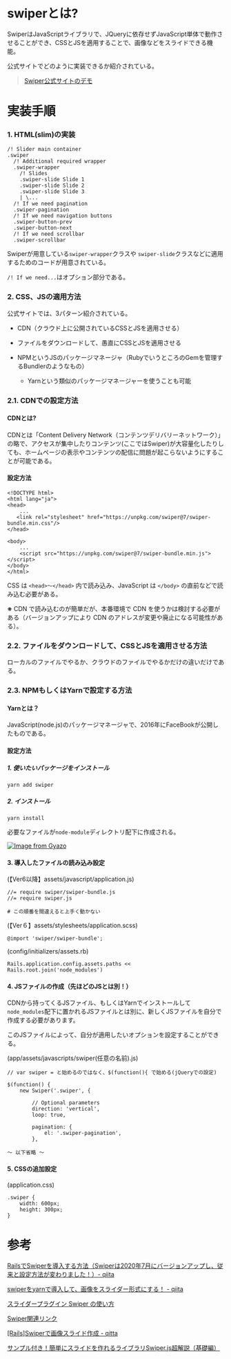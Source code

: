 # swiperとは?

SwiperはJavaScriptライブラリで、JQueryに依存せずJavaScript単体で動作させることができ、CSSとJSを適用することで、画像などをスライドできる機能。

公式サイトでどのように実装できるか紹介されている。

> [Swiper公式サイトのデモ](https://swiperjs.com/get-started)

# 実装手順

### 1. HTML(slim)の実装

```
/! Slider main container
.swiper
  /! Additional required wrapper
  .swiper-wrapper
    /! Slides
    .swiper-slide Slide 1
    .swiper-slide Slide 2
    .swiper-slide Slide 3
    | \...
  /! If we need pagination
  .swiper-pagination
  /! If we need navigation buttons
  .swiper-button-prev
  .swiper-button-next
  /! If we need scrollbar
  .swiper-scrollbar

```

Swiperが用意している`swiper-wrapper`クラスや
`swiper-slide`クラスなどに適用するためのコードが用意されている。

`/! If we need...`はオプション部分である。

### 2. CSS、JSの適用方法

公式サイトでは、3パターン紹介されている。

- CDN（クラウド上に公開されているCSSとJSを適用させる）

- ファイルをダウンロードして、愚直にCSSとJSを適用させる

- NPMというJSのパッケージマネージャ（RubyでいうところのGemを管理するBundlerのようなもの）

    - Yarnという類似のパッケージマネージャーを使うことも可能

### 2.1. CDNでの設定方法

#### CDNとは?

CDNとは「Content Delivery Network（コンテンツデリバリーネットワーク）」の略で、アクセスが集中したりコンテンツ(ここではSwiper)が大容量化したりしても、ホームページの表示やコンテンツの配信に問題が起こらないようにすることが可能である。

#### 設定方法

```
<!DOCTYPE html>
<html lang="ja">
<head>
    ...
   <link rel="stylesheet" href="https://unpkg.com/swiper@7/swiper-bundle.min.css"/>
</head>

<body>
    ...
    <script src="https://unpkg.com/swiper@7/swiper-bundle.min.js"></script>
</body>
</html>
```
CSS は `<head>〜</head>` 内で読み込み、JavaScript は `</body>` の直前などで読み込む必要がある。

**※** CDN で読み込むのが簡単だが、本番環境で CDN を使うかは検討する必要がある（バージョンアップにより CDN のアドレスが変更や廃止になる可能性がある）。

### 2.2. ファイルをダウンロードして、CSSとJSを適用させる方法

ローカルのファイルでやるか、クラウドのファイルでやるかだけの違いだけである。

### 2.3. NPMもしくはYarnで設定する方法

#### Yarnとは？

JavaScript(node.js)のパッケージマネージャで、2016年にFaceBookが公開したものである。

#### 設定方法

##### 1. 使いたいパッケージをインストール

`yarn add swiper`

##### 2. インストール

`yarn install`

必要なファイルが`node-module`ディレクトリ配下に作成される。

[![Image from Gyazo](https://i.gyazo.com/22d711c8dcdd8ef85d6bbb3d81433fee.png)](https://gyazo.com/22d711c8dcdd8ef85d6bbb3d81433fee)

#### 3. 導入したファイルの読み込み設定

(【Ver6以降】assets/javascript/application.js)
```
//= require swiper/swiper-bundle.js
//= require swiper.js

# この順番を間違えると上手く動かない
```

(【Ver６】assets/stylesheets/application.scss)
```
@import 'swiper/swiper-bundle';
```

(config/initializers/assets.rb)

```
Rails.application.config.assets.paths << Rails.root.join('node_modules')
```

#### 4. JSファイルの作成（先ほどのJSとは別！）

CDNから持ってくるJSファイル、もしくはYarnでインストールして`node_modules`配下に置かれるJSファイルとは別に、新しくJSファイルを自分で作成する必要があります。

このJSファイルによって、自分が適用したいオプションを設定することができる。

(app/assets/javascripts/swiper(任意の名前).js)
```
// var swiper = と始めるのではなく、$(function(){ で始める(jQueryでの設定)

$(function() {
    new Swiper('.swiper', {

        // Optional parameters
        direction: 'vertical',
        loop: true,

        pagination: {
            el: '.swiper-pagination',
        },

〜 以下省略 〜
```

#### 5. CSSの追加設定

(application.css)
```
.swiper {
    width: 600px;
    height: 300px;
}
```

# 参考

[RailsでSwiperを導入する方法（Swiperは2020年7月にバージョンアップし、従来と設定方法が変わりました！）- qiita](https://qiita.com/miketa_webprgr/items/0a3845aeb5da2ed75f82)

[swiperをyarnで導入して、画像をスライダー形式にする！ - qiita](https://qiita.com/ken_ta_/items/bdf04d8ecab6a855e50f)

[スライダープラグイン Swiper の使い方](https://www.webdesignleaves.com/pr/plugins/swiper_js.html)

[Swiper関連リンク](https://tattered-hen-04a.notion.site/Swiper-cc28ff16211e4afdbb7b35198ed97310)

[[Rails]Swiperで画像スライド作成 - qitta](https://qiita.com/yummy888/items/8528c7542f85ae7bbc55)

[サンプル付き！簡単にスライドを作れるライブラリSwiper.js超解説（基礎編）](https://garigaricode.com/swiper/)